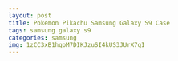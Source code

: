 ```yaml
---
layout: post
title: Pokemon Pikachu Samsung Galaxy S9 Case
tags: samsung galaxy s9
categories: samsung
img: 1zCC3xB1hqoM7DIKJzuSI4kUS3JUrX7qI
---
```

